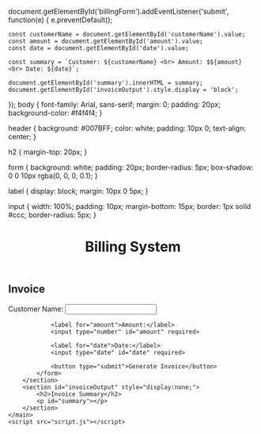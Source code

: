 document.getElementById('billingForm').addEventListener('submit', function(e) {
    e.preventDefault();

    const customerName = document.getElementById('customerName').value;
    const amount = document.getElementById('amount').value;
    const date = document.getElementById('date').value;

    const summary = `Customer: ${customerName} <br> Amount: $${amount} <br> Date: ${date}`;
    
    document.getElementById('summary').innerHTML = summary;
    document.getElementById('invoiceOutput').style.display = 'block';
});
body {
    font-family: Arial, sans-serif;
    margin: 0;
    padding: 20px;
    background-color: #f4f4f4;
}

header {
    background: #007BFF;
    color: white;
    padding: 10px 0;
    text-align: center;
}

h2 {
    margin-top: 20px;
}

form {
    background: white;
    padding: 20px;
    border-radius: 5px;
    box-shadow: 0 0 10px rgba(0, 0, 0, 0.1);
}

label {
    display: block;
    margin: 10px 0 5px;
}

input {
    width: 100%;
    padding: 10px;
    margin-bottom: 15px;
    border: 1px solid #ccc;
    border-radius: 5px;
}
<!DOCTYPE html>
<html lang="en">
<head>
    <meta charset="UTF-8">
    <meta name="viewport" content="width=device-width, initial-scale=1.0">
    <title>Billing Website</title>
    <link rel="stylesheet" href="styles.css">
</head>
<body>
    <header>
        <h1>Billing System</h1>
    </header>
    <main>
        <section>
            <h2>Invoice</h2>
            <form id="billingForm">
                <label for="customerName">Customer Name:</label>
                <input type="text" id="customerName" required>

                <label for="amount">Amount:</label>
                <input type="number" id="amount" required>

                <label for="date">Date:</label>
                <input type="date" id="date" required>

                <button type="submit">Generate Invoice</button>
            </form>
        </section>
        <section id="invoiceOutput" style="display:none;">
            <h2>Invoice Summary</h2>
            <p id="summary"></p>
        </section>
    </main>
    <script src="script.js"></script>
</body>
</html>

